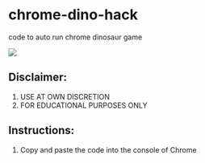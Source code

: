 # chrome-dino-hack
code to auto run chrome dinosaur game

<p align="left">
  <img src="https://lh3.googleusercontent.com/YPSZ9e1wW1z7cIyjkpQUqAdMzlgaPprj3_1n9tKesPfYR8U1nlxcsHFk8Dd-1XWa-ymskRLekQ=w640-h400-e365" />
</p>

## Disclaimer:
1. USE AT OWN DISCRETION
2. FOR EDUCATIONAL PURPOSES ONLY

## Instructions:
1. Copy and paste the code into the console of Chrome

